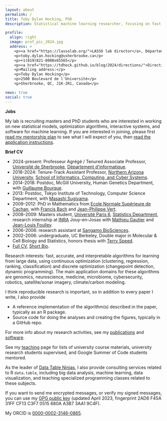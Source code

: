 ```yaml
---
layout: about
permalink: /
title: Toby Dylan Hocking, PhD
description: Statistical machine learning researcher, focusing on fast, accurate and interpretable optimization algorithms for big data

profile:
  align: right
  image: prof_pic_2024.jpg
  address: >
    <p><a href="https://lassolab.org/">LASSO lab director</a>, Département d'informatique, Université de Sherbrooke</p>
    <p>toby.dylan.hocking@usherbrooke.ca</p>
    <p>+1(819)821-8000x65565</p>
    <p><a href="https://tdhock.github.io/blog/2024/directions/">Directions to my office, D4-1010-11</a></p>
    <p>Mailing address:</p>
    <p>Toby Dylan Hocking</p>
    <p>2500 Boulevard de l'Université</p>
    <p>Sherbrooke, QC, J1K-2R1, Canada</p>

news: true
social: true
---
```


**Jobs**

My lab is recruiting masters and PhD students who are interested in
working on new statistical models, optimization algorithms,
interactive systems, and software for machine learning. If you are
interested in joining, please first [read my mentorship
plan](https://tdhock.github.io/blog/2022/research-mentorship-plan/) to
see what I will expect of you, then [read the application
instructions](https://tdhock.github.io/blog/2024/application/).

**Brief CV**

- 2024-present: Professeur Agrégé / Tenured Associate Professor, 
  [Université de Sherbrooke](https://www.usherbrooke.ca),
  [Département d'informatique](https://www.usherbrooke.ca/informatique/).
- 2018-2024: Tenure-Track Assistant Professor,
  [Northern Arizona University](http://nau.edu),
  [School of Informatics, Computing, and Cyber Systems](http://nau.edu/siccs).
- 2014-2018: Postdoc, McGill University, Human Genetics Department,
  with
  [Guillaume Bourque](http://www.computationalgenomics.ca/BourqueLab/team/).
- 2013: Postdoc, Tokyo Institute of Technology, Computer Science
  Department, with
  [Masashi Sugiyama](http://www.ms.k.u-tokyo.ac.jp/sugi/).
- 2009-2012: PhD in Mathematics from [Ecole Normale Supérieure de
  Cachan](https://en.wikipedia.org/wiki/%C3%89cole_normale_sup%C3%A9rieure_Paris-Saclay), with [Francis Bach](http://www.di.ens.fr/~fbach/) and
  [Jean-Philippe Vert](http://members.cbio.mines-paristech.fr/~jvert/).
- 2008-2009: Masters student, [Université Paris
  6](https://en.wikipedia.org/wiki/Pierre_and_Marie_Curie_University),
  [Statistics Department](https://m2stat.sorbonne-universite.fr/),
  research internship at
  [INRA](https://en.wikipedia.org/wiki/Institut_national_de_la_recherche_agronomique)
  Jouy-en-Josas with [Mathieu
  Gautier](https://www6.montpellier.inra.fr/cbgp_eng/Staff/Permanent-staff/Gautier)
  and [Jean-Louis
  Foulley](https://scholar.google.ca/citations?user=ogC5yewAAAAJ).
- 2006-2008: research assistant at
  [Sangamo BioSciences](http://www.sangamo.com/).
- 2002-2006: undergraduate, UC Berkeley, Double major in Molecular &
  Cell Biology and Statistics, honors thesis with
  [Terry Speed](https://en.wikipedia.org/wiki/Terry_Speed).
- [Full CV](HOCKING-cv.pdf), [Short Bio](https://tdhock.github.io/blog/2024/short-bio/).

Research interests: fast, accurate, and interpretable algorithms for
learning from large data, using continuous optimization (clustering,
regression, ranking, classification) and discrete optimization
(changepoint detection, dynamic programming). The main application
domains for these algorithms are genomics, neuroscience, medicine,
microbiome, cybersecurity, robotics, satellite/sonar imagery,
climate/carbon modeling.

I think reproducible research is important, so in addition to every
paper I write, I also provide

- A reference implementation of the algorithm(s) described in the paper, typically as an R package.
- Source code for doing the analyses and creating the figures, typically in a GitHub repo.

For more info about my research activities, see my
[publications](publications/) and [software](software/).

See my [teaching](https://tdhock.github.io/teaching/) page for lists
of university course materials, university research students
supervised, and Google Summer of Code students mentored.

As the leader of [Data Table Ninjas](https://datatableninjas.com/), I
also provide consulting services related to R `data.table`,
including big data analysis, machine learning, data visualization, and
teaching specialized programming classes related to these subjects.

If you want to send me encrypted messages, or verify my signed
messages, you can use my [GPG public key](HOCKING-key.pub) (updated
April 2023, fingerprint 2AD6 F45A 31FF CF13 C3F7 0515 680A A3B7 3AA1
9C4F).

My ORCID is [0000-0002-3146-0865](https://orcid.org/0000-0002-3146-0865).
 
